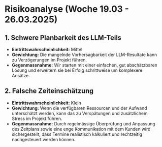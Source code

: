 # Risikoanalyse (Woche 19.03 - 26.03.2025)

## 1. Schwere Planbarkeit des LLM-Teils
- **Eintrittswahrscheinlichkeit:** Mittel
- **Gewichtung:** Die mangelnde Vorhersagbarkeit der LLM-Resultate kann zu Verzögerungen im Projekt führen.
- **Gegenmassnahme:** Wir starten mit einer einfachen, gut abschätzbaren Lösung und erweitern sie bei Erfolg schrittweise um komplexere Ansätze.

## 2. Falsche Zeiteinschätzung
- **Eintrittswahrscheinlichkeit:** Klein
- **Gewichtung:** Wenn die verfügbaren Ressourcen und der Aufwand unterschätzt werden, kann das zu Verspätungen und zusätzlichem Stress im Projekt führen.
- **Gegenmassnahme:** Durch regelmässige Überprüfung und Anpassung des Zeitplans sowie eine enge Kommunikation mit dem Kunden wird sichergestellt, dass Termine realistisch kalkuliert und rechtzeitig nachgesteuert werden können.

